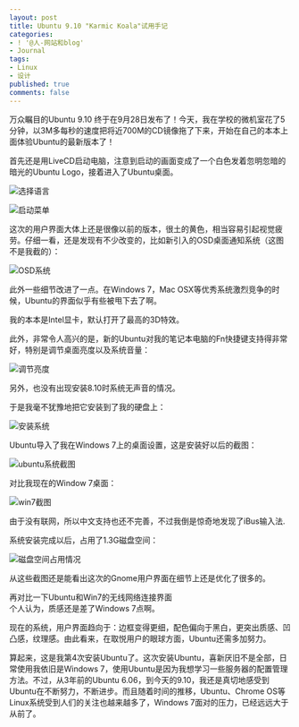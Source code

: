 ```yaml
---
layout: post
title: Ubuntu 9.10 "Karmic Koala"试用手记
categories:
- ! '@人-网站和blog'
- Journal
tags:
- Linux
- 设计
published: true
comments: false
---
```

<p>万众瞩目的Ubuntu 9.10 终于在9月28日发布了！今天，我在学校的微机室花了5分钟，以3M多每秒的速度把将近700M的CD镜像拖了下来，开始在自己的本本上面体验Ubuntu的最新版本了！</p>

<p>首先还是用LiveCD启动电脑，注意到启动的画面变成了一个白色发着忽明忽暗的暗光的Ubuntu Logo，接着进入了Ubuntu桌面。</p>

<p><img src="http://i1198.photobucket.com/albums/aa450/itrowa/blog_post_legacy/20091030003.jpg" alt="选择语言" /></p>

<p><img src="http://i1198.photobucket.com/albums/aa450/itrowa/blog_post_legacy/20091030004.jpg" alt="启动菜单" /></p>

<p>这次的用户界面大体上还是很像以前的版本，很土的黄色，相当容易引起视觉疲劳。仔细一看，还是发现有不少改变的，比如新引入的OSD桌面通知系统（这图不是我截的）：</p>

<p><img src="http://i1198.photobucket.com/albums/aa450/itrowa/blog_post_legacy/notify-osd-04-300x167.png" alt="OSD系统" /></p>

<p>此外一些细节改进了一点。在Windows 7，Mac OSX等优秀系统激烈竞争的时候，Ubuntu的界面似乎有些被甩下去了啊。</p>

<p>我的本本是Intel显卡，默认打开了最高的3D特效。</p>

<p>此外，非常令人高兴的是，新的Ubuntu对我的笔记本电脑的Fn快捷键支持得非常好，特别是调节桌面亮度以及系统音量：</p>

<p><img src="http://i1198.photobucket.com/albums/aa450/itrowa/blog_post_legacy/brightness.png" alt="调节亮度" /></p>

<p>另外，也没有出现安装8.10时系统无声音的情况。</p>

<p>于是我毫不犹豫地把它安装到了我的硬盘上：</p>

<p><img src="http://i1198.photobucket.com/albums/aa450/itrowa/blog_post_legacy/Screenshot4-1024x640.png" alt="安装系统" /></p>

<p>Ubuntu导入了我在Windows 7上的桌面设置，这是安装好以后的截图：</p>

<p><img src="http://i1198.photobucket.com/albums/aa450/itrowa/blog_post_legacy/Screenshota.jpg" alt="ubuntu系统截图" /></p>

<p>对比我现在的Window 7桌面：</p>

<p><img src="http://i1198.photobucket.com/albums/aa450/itrowa/blog_post_legacy/win7.jpg" alt="win7截图" /></p>

<p>由于没有联网，所以中文支持也还不完善，不过我倒是惊奇地发现了iBus输入法.</p>

<p>系统安装完成以后，占用了1.3G磁盘空间：</p>

<p><img src="http://i1198.photobucket.com/albums/aa450/itrowa/blog_post_legacy/Screenshot-6-1024x640.png" alt="磁盘空间占用情况" /></p>

<p>从这些截图还是能看出这次的Gnome用户界面在细节上还是优化了很多的。</p>

<p>再对比一下Ubuntu和Win7的无线网络连接界面<br />
个人认为，质感还是差了Windows 7点啊。</p>

<p>现在的系统，用户界面趋向于：边框变得更细，配色偏向于黑白，更突出质感、凹凸感，纹理感。由此看来，在取悦用户的眼球方面，Ubuntu还需多加努力。</p>

<p>算起来，这是我第4次安装Ubuntu了。这次安装Ubuntu，喜新厌旧不是全部，日常使用我依旧是Windows 7，使用Ubuntu是因为我想学习一些服务器的配置管理方法。不过，从3年前的Ubuntu 6.06，到今天的9.10，我还是真切地感受到Ubuntu在不断努力，不断进步。而且随着时间的推移，Ubuntu、Chrome OS等Linux系统受到人们的关注也越来越多了，Windows 7面对的压力，已经远远大于从前了。</p>
